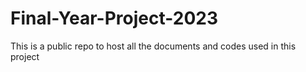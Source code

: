 # Final-Year-Project-2023
This is a public repo to host all the documents and codes used in this project
